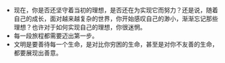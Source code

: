 - 现在，你是否还坚守着当初的理想，是否还在为实现它而努力？还是说，随着自己的成长，面对越来越复杂的世界，你开始感叹自己的渺小，渐渐忘记那些理想？也许对于如何实现自己的理想，你很迷惘。
- 每一段旅程都需要迈出第一步。
- 文明是要善待每一个生命，是对比你穷困的生命，甚至是对你不友善的生命，都要展现出善意。
